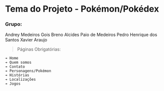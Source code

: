 # Tema do Projeto - Pokémon/Pokédex

### Grupo:

Andrey Medeiros Gois
Breno Alcides Paio de Medeiros
Pedro Henrique dos Santos Xavier Araujo

> Páginas Obrigatórias:

    ➔ Home 
    ➔ Quem somos
    ➔ Contato  
    ➔ Personagens/Pokémon 
    ➔ Histórias 
    ➔ Localizações
    ➔ Jogos
